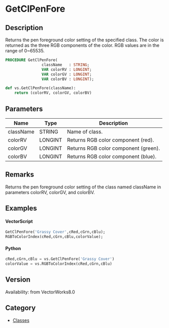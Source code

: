 # GetClPenFore

## Description
Returns the pen foreground color setting of the specified class. The color is returned as the three RGB components of the color. RGB values are in the range of 0~65535.

```pascal
PROCEDURE GetClPenFore(
				className   : STRING;
				VAR colorRV : LONGINT;
				VAR colorGV : LONGINT;
				VAR colorBV : LONGINT);
```

```python
def vs.GetClPenFore(className):
    return (colorRV, colorGV, colorBV)
```

## Parameters
|Name|Type|Description|
|---|---|---|
|className|STRING|Name of class.|
|colorRV|LONGINT|Returns RGB color component (red).|
|colorGV|LONGINT|Returns RGB color component (green).|
|colorBV|LONGINT|Returns RGB color component (blue).|

## Remarks
Returns the pen foreground color setting of the class named className in parameters colorRV, colorGV, and colorBV.

## Examples
#### VectorScript ####
```pascal
GetClPenFore('Grassy Cover',cRed,cGrn,cBlu);
RGBToColorIndex(cRed,cGrn,cBlu,colorValue);
```
#### Python ####
```python
cRed,cGrn,cBlu = vs.GetClPenFore('Grassy Cover')
colorValue = vs.RGBToColorIndex(cRed,cGrn,cBlu)
```

## Version
Availability: from VectorWorks8.0

## Category
* [Classes](../Categories/Classes.md)
